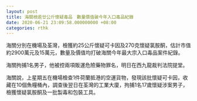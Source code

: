 ```yaml
---
layout: post
title: 海關檢逾廿公斤懷疑毒品　數量價值破今年入口毒品紀錄
date: 2020-06-21 23:09:58.000000000 +08:00
categories: rthk
---
```


海關分別在機場及荃灣，檢獲約25公斤懷疑可卡因及270克懷疑氯胺酮，估計市值約2900萬元及15萬元，數量及價值均打破海關今年最大宗入口毒品案件紀錄。

海關拘捕1名男子，他被控兩項販運危險藥物罪名，明日在西九龍裁判法院提堂。

海關說，上星期五在機場檢查1件荷蘭抵港的空運貨物，發現該批懷疑可卡因，收藏在10個魚糧桶內，調查後翌日在荃灣的工業大廈，拘捕1名17歲懷疑涉案男子，檢獲懷疑氯胺酮及一批製毒和包裝工具。
